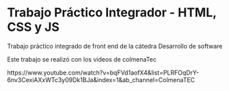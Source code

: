 <h1>Trabajo Práctico Integrador - HTML, CSS y JS </h1>
<p>Trabajo práctico integrado de front end de la cátedra Desarrollo de software</p>
<p>Este trabajo se realizó con los videos de colmenaTec</p>
<a src="https://www.youtube.com/watch?v=bqFVd1aofX4&list=PLRFOqDrY-6nv3CexiAXxWTc3y09Dk1BJa&index=1&ab_channel=ColmenaTEC"> https://www.youtube.com/watch?v=bqFVd1aofX4&list=PLRFOqDrY-6nv3CexiAXxWTc3y09Dk1BJa&index=1&ab_channel=ColmenaTEC </a>
